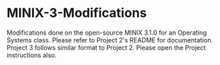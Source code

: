 # MINIX-3-Modifications
Modifications done on the open-source MINIX 3.1.0 for an Operating Systems class.
Please refer to Project 2's README for documentation. Project 3 follows similar format to Project 2.
Please open the Project instructions also.

